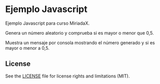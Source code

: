 # Ejemplo Javascript
Ejemplo Javascript para curso MiriadaX.

Genera un número aleatorio y comprueba si es mayor o menor que 0,5.

Muestra un mensaje por consola mostrando el número generado y si es mayor o menor a 0,5.

## License

See the [LICENSE](LICENSE.md) file for license rights and limitations (MIT).
